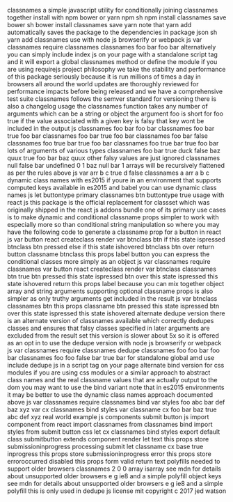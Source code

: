 classnames a simple javascript utility for conditionally joining classnames together install with npm bower or yarn npm sh npm install classnames save bower sh bower install classnames save yarn note that yarn add automatically saves the package to the dependencies in package json sh yarn add classnames use with node js browserify or webpack js var classnames require classnames classnames foo bar foo bar alternatively you can simply include index js on your page with a standalone script tag and it will export a global classnames method or define the module if you are using requirejs project philosophy we take the stability and performance of this package seriously because it is run millions of times a day in browsers all around the world updates are thoroughly reviewed for performance impacts before being released and we have a comprehensive test suite classnames follows the semver standard for versioning there is also a changelog usage the classnames function takes any number of arguments which can be a string or object the argument foo is short for foo true if the value associated with a given key is falsy that key wont be included in the output js classnames foo bar foo bar classnames foo bar true foo bar classnames foo bar true foo bar classnames foo bar false classnames foo true bar true foo bar classnames foo true bar true foo bar lots of arguments of various types classnames foo bar true duck false baz quux true foo bar baz quux other falsy values are just ignored classnames null false bar undefined 0 1 baz null bar 1 arrays will be recursively flattened as per the rules above js var arr b c true d false classnames a arr a b c dynamic class names with es2015 if youre in an environment that supports computed keys available in es2015 and babel you can use dynamic class names js let buttontype primary classnames btn buttontype true usage with react js this package is the official replacement for classset which was originally shipped in the react js addons bundle one of its primary use cases is to make dynamic and conditional classname props simpler to work with especially more so than conditional string manipulation so where you may have the following code to generate a classname prop for a button in react js var button react createclass render var btnclass btn if this state ispressed btnclass btn pressed else if this state ishovered btnclass btn over return button classname btnclass this props label button you can express the conditional classes more simply as an object js var classnames require classnames var button react createclass render var btnclass classnames btn true btn pressed this state ispressed btn over this state ispressed this state ishovered return this props label because you can mix together object array and string arguments supporting optional classname props is also simpler as only truthy arguments get included in the result js var btnclass classnames btn this props classname btn pressed this state ispressed btn over this state ispressed this state ishovered alternate dedupe version there is an alternate version of classnames available which correctly dedupes classes and ensures that falsy classes specified in later arguments are excluded from the result set this version is slower about 5x so it is offered as an opt in to use the dedupe version with node js browserify or webpack js var classnames require classnames dedupe classnames foo foo bar foo bar classnames foo foo false bar true bar for standalone global amd use include dedupe js in a script tag on your page alternate bind version for css modules if you are using css modules or a similar approach to abstract class names and the real classname values that are actually output to the dom you may want to use the bind variant note that in es2015 environments it may be better to use the dynamic class names approach documented above js var classnames require classnames bind var styles foo abc bar def baz xyz var cx classnames bind styles var classname cx foo bar baz true abc def xyz real world example js components submit button js import component from react import classnames from classnames bind import styles from submit button css let cx classnames bind styles export default class submitbutton extends component render let text this props store submissioninprogress processing submit let classname cx base true inprogress this props store submissioninprogress error this props store erroroccurred disabled this props form valid return text polyfills needed to support older browsers classnames 2 0 0 array isarray see mdn for details about unsupported older browsers e g ie8 and a simple polyfill object keys see mdn for details about unsupported older browsers e g ie8 and a simple polyfill this is only used in dedupe js license mit copyright c 2017 jed watson
